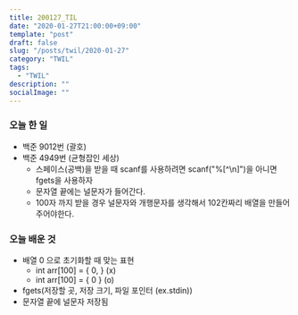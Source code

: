 ```yaml
---
title: 200127_TIL
date: "2020-01-27T21:00:00+09:00"
template: "post"
draft: false
slug: "/posts/twil/2020-01-27"
category: "TWIL"
tags:
  - "TWIL"
description: ""
socialImage: ""
---
```


### 오늘 한 일

- 백준 9012번 (괄호)
- 백준 4949번 (균형잡인 세상)
  - 스페이스(공백)을 받을 때 scanf를 사용하려면 scanf("%[^\n]")을 아니면 fgets을 사용하자
  - 문자열 끝에는 널문자가 들어간다.
  - 100자 까지 받을 경우 널문자와 개행문자를 생각해서 102칸짜리 배열을 만들어주어야한다.
  
   
### 오늘 배운 것

- 배열 0 으로 초기화할 때 맞는 표현
  - int arr[100] = { 0, } (x)
  - int arr[100] = { 0 }  (o)
- fgets(저장할 곳, 저장 크기, 파일 포인터 (ex.stdin))
- 문자열 끝에 널문자 저장됨
